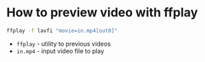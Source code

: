 # How to preview video with ffplay 

```bash
ffplay -f lavfi "movie=in.mp4[out0]"
```

- `ffplay` - utility to previous videos
- `in.mp4` - input video file to play


